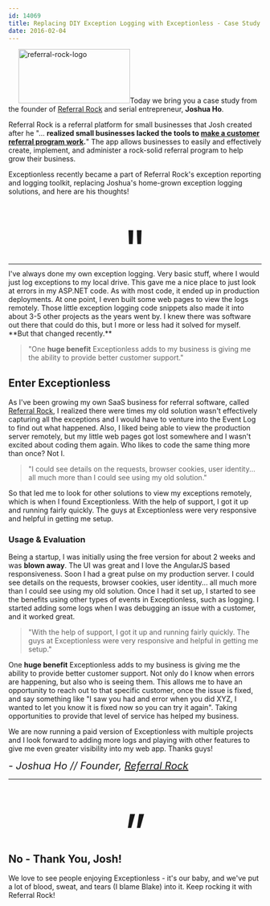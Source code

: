 ```yaml
---
id: 14069
title: Replacing DIY Exception Logging with Exceptionless - Case Study
date: 2016-02-04
---
```

<a href="https://referralrock.com" rel="attachment wp-att-14073" target="_blank"><img loading="lazy" class="alignright size-full wp-image-14073" style="margin-left: 20px;" src="/assets/img/news/referral-rock-logo.png" alt="referral-rock-logo" width="222" height="108" data-id="14073" /></a>Today we bring you a case study from the founder of <a href="https://referralrock.com" target="_blank">Referral Rock</a> and serial entrepreneur, **Joshua Ho**.

Referral Rock is a referral platform for small businesses that Josh created after he "... **realized small businesses lacked the tools to <a href="https://referralrock.com/blog/referral-programs-101-everything-you-need-to-build-a-referral-marketing-program/" target="_blank">make a customer referral program work</a>.**" The app allows businesses to easily and effectively create, implement, and administer a rock-solid referral program to help grow their business.

Exceptionless recently became a part of Referral Rock's exception reporting and logging toolkit, replacing Joshua's home-grown exception logging solutions, and here are his thoughts!

<!--more-->

<p style="text-align: center;margin-top: 45px;margin-bottom: -40px;">
  <span style="font-size:100px">"</span>
</p>

<hr style="margin: 10px 0;" />
I've always done my own exception logging. Very basic stuff, where I would just log exceptions to my local drive. This gave me a nice place to just look at errors in my ASP.NET code. As with most code, it ended up in production deployments. At one point, I even built some web pages to view the logs remotely. Those little exception logging code snippets also made it into about 3-5 other projects as the years went by. I knew there was software out there that could do this, but I more or less had it solved for myself.
**But that changed recently.**</p>

> "One **huge benefit** Exceptionless adds to my business is giving me the ability to provide better customer support."

## Enter Exceptionless

As I've been growing my own SaaS business for referral software, called <a href="https://referralrock.com/" target="_blank">Referral Rock</a>, I realized there were times my old solution wasn't effectively capturing all the exceptions and I would have to venture into the Event Log to find out what happened. Also, I liked being able to view the production server remotely, but my little web pages got lost somewhere and I wasn't excited about coding them again. Who likes to code the same thing more than once? Not I.

> "I could see details on the requests, browser cookies, user identity... all much more than I could see using my old solution."

So that led me to look for other solutions to view my exceptions remotely, which is when I found Exceptionless. With the help of support, I got it up and running fairly quickly. The guys at Exceptionless were very responsive and helpful in getting me setup.

### Usage & Evaluation

Being a startup, I was initially using the free version for about 2 weeks and was **blown away**. The UI was great and I love the AngularJS based responsiveness. Soon I had a great pulse on my production server. I could see details on the requests, browser cookies, user identity... all much more than I could see using my old solution. Once I had it set up, I started to see the benefits using other types of events in Exceptionless, such as logging. I started adding some logs when I was debugging an issue with a customer, and it worked great.

> "With the help of support, I got it up and running fairly quickly. The guys at Exceptionless were very responsive and helpful in getting me setup."

One **huge benefit** Exceptionless adds to my business is giving me the ability to provide better customer support. Not only do I know when errors are happening, but also who is seeing them. This allows me to have an opportunity to reach out to that specific customer, once the issue is fixed, and say something like "I saw you had and error when you did XYZ, I wanted to let you know it is fixed now so you can try it again". Taking opportunities to provide that level of service has helped my business.

We are now running a paid version of Exceptionless with multiple projects and I look forward to adding more logs and playing with other features to give me even greater visibility into my web app. Thanks guys!

<span style="font-size:20px;"><i>- Joshua Ho // Founder, <a href="https://referralrock.com" target="_blank">Referral Rock</a></i></span>

<hr style="margin: 10px 0;" />

<p style="text-align: center;margin-top: 45px;margin-bottom: -50px;">
  <span style="font-size:100px">&rdquo;</span>
</p>

## No - Thank You, Josh!

We love to see people enjoying Exceptionless - it's our baby, and we've put a lot of blood, sweat, and tears (I blame Blake) into it. Keep rocking it with Referral Rock!
